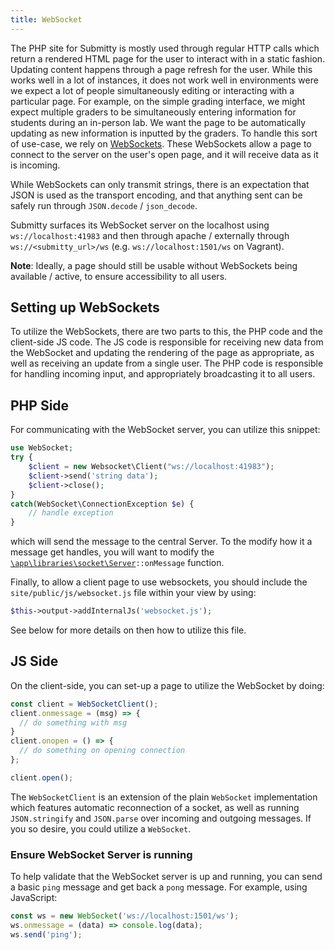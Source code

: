 ```yaml
---
title: WebSocket
---
```


The PHP site for Submitty is mostly used through regular HTTP calls which return a rendered HTML page
for the user to interact with in a static fashion. Updating content happens through a page refresh for
the user. While this works well in a lot of instances, it does not work well in environments were we
expect a lot of people simultaneously editing or interacting with a particular page. For example, on
the simple grading interface, we might expect multiple graders to be simultaneously entering information
for students during an in-person lab. We want the page to be automatically updating as new information is
inputted by the graders. To handle this sort of use-case, we rely on
[WebSockets](https://developer.mozilla.org/en-US/docs/Web/API/WebSockets_API). These WebSockets allow
a page to connect to the server on the user's open page, and it will receive data as it is incoming.

While WebSockets can only transmit strings, there is an expectation that JSON is used as the transport
encoding, and that anything sent can be safely run through `JSON.decode` / `json_decode`.

Submitty surfaces its WebSocket server on the localhost using `ws://localhost:41983` and then through
apache / externally through `ws://<submitty_url>/ws` (e.g. `ws://localhost:1501/ws` on Vagrant).

__Note__: Ideally, a page should still be usable without WebSockets being available / active, to ensure
accessibility to all users.

## Setting up WebSockets

To utilize the WebSockets, there are two parts to this, the PHP code and the client-side JS code. The JS
code is responsible for receiving new data from the WebSocket and updating the rendering of the page
as appropriate, as well as receiving an update from a single user. The PHP code is responsible for handling
incoming input, and appropriately broadcasting it to all users.

## PHP Side

For communicating with the WebSocket server, you can utilize this snippet:

```php
use WebSocket;
try {
    $client = new Websocket\Client("ws://localhost:41983");
    $client->send('string data');
    $client->close();
}
catch(WebSocket\ConnectionException $e) {
    // handle exception
}
```

which will send the message to the central Server. To the modify how it a message get handles, you will want to modify
the [`\app\libraries\socket\Server`](https://github.com/Submitty/Submitty/blob/master/site/app/libraries/socket/Server.php#L175)`::onMessage`
function.

Finally, to allow a client page to use websockets, you should include the `site/public/js/websocket.js` file within your
view by using:

```php
$this->output->addInternalJs('websocket.js');
```

See below for more details on then how to utilize this file.

## JS Side

On the client-side, you can set-up a page to utilize the WebSocket by doing:

```js
const client = WebSocketClient();
client.onmessage = (msg) => {
  // do something with msg
}
client.onopen = () => {
  // do something on opening connection
};

client.open();
```

The `WebSocketClient` is an extension of the plain `WebSocket` implementation
which features automatic reconnection of a socket, as well as running `JSON.stringify` and
`JSON.parse` over incoming and outgoing messages. If you so desire, you could utilize
a `WebSocket`.

### Ensure WebSocket Server is running

To help validate that the WebSocket server is up and running, you can send a basic `ping`
message and get back a `pong` message. For example, using JavaScript:

```js
const ws = new WebSocket('ws://localhost:1501/ws');
ws.onmessage = (data) => console.log(data);
ws.send('ping');
```

